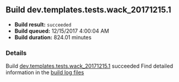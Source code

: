 ## Build dev.templates.tests.wack_20171215.1
- **Build result:** `succeeded`
- **Build queued:** 12/15/2017 4:00:04 AM
- **Build duration:** 824.01 minutes
### Details
Build [dev.templates.tests.wack_20171215.1](https://winappstudio.visualstudio.com/web/build.aspx?pcguid=a4ef43be-68ce-4195-a619-079b4d9834c2&builduri=vstfs%3a%2f%2f%2fBuild%2fBuild%2f24245) succeeded
Find detailed information in the [build log files](https://uwpctdiags.blob.core.windows.net/buildlogs/dev.templates.tests.wack_20171215.1_logs.zip)
